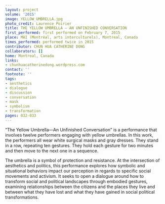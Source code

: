 ```yaml
---
layout: project
volume: '2015'
image: YELLOW_UMBRELLA.jpg
photo_credit: Laurence Poirier
title: THE YELLOW UMBRELLA – AN UNFINISHED CONVERSATION
first_performed: first performed on February 7, 2015
place: MAI (Montréal, arts interculturels), Montreal, Canada
times_performed: performed twice in 2015
contributor: CHUN HUA CATHERINE DONG
collaborators: []
home: Montreal, Canada
links:
- chunhuacatherinedong.wordpress.com
contact: ''
footnote: ''
tags:
- aesthetics
- dialogue
- discussion
- conversation
- mask
- symbolism
- transformation
pages: 032-033
---
```


“The Yellow Umbrella—An Unfinished Conversation” is a performance that involves twelve performers engaging with yellow umbrellas. In this work, the performers all wear white surgical masks and gray dresses. They stand in a row, repeating ten gestures. They hold each gesture for two minutes and then move to the next one in a sequence.

The umbrella is a symbol of protection and resistance. At the intersection of aesthetics and politics, this performance explores how symbolic and situational behaviors impact our perception in regards to specific social movements and activism. It seeks to open a dialogue around how to transform social and political landscapes through embodied gestures, examining relationships between the citizens and the places they live and between what they have lost and what they have gained in social political transformations.
